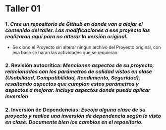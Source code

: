 # Taller 01

### 1.  *Cree un repositorio de Github en donde van a alojar el contenido del taller. Las modificaciones a ese proyecto las realizaran aquí para no alterar la versión original.*
- Se clono el Proyecto sin alterar ningun archivo del Proyecto original, con esa base se haran las actividades que se requieran
### 2.  **Revisión autocrítica**:  *Mencionen aspectos de su proyecto, relacionados con los parámetros de calidad vistos en clase (Usabilidad, Compatibilidad, Rendimiento, Seguridad), resaltando aspectos que cumplan estos parámetros y aspectos a mejorar. Incluya aspectos donde pueda aplicar inversión*

### 2.   **Inversión de Dependencias**: *Escoja alguna clase de su proyecto y realice una inversión de dependencia según lo visto en clase. Documente bien los cambios en el repositorio.*
